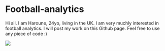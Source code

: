 # Football-analytics

Hi all. I am Haroune, 24yo, living in the UK. I am very muchly interested in football analytics. I will post my work on this Github page.
Feel free to use any piece of code :)


![](https://komarev.com/ghpvc/haroune99)
